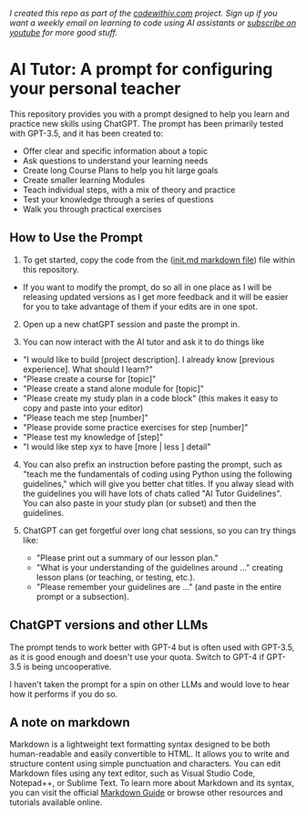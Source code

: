 *I created this repo as part of the [codewithjv.com](http://codewithjv.com) project. Sign up if you want a weekly email on learning to code using AI assistants or [subscribe on youtube](https://www.youtube.com/@LearnCodeWithJV) for more good stuff.*

# AI Tutor: A prompt for configuring your personal teacher

This repository provides you with a prompt designed to help you learn and practice new skills using ChatGPT. The prompt has been primarily tested with GPT-3.5, and it has been created to:

- Offer clear and specific information about a topic
- Ask questions to understand your learning needs
- Create long Course Plans to help you hit large goals
- Create smaller learning Modules 
- Teach individual steps, with a mix of theory and practice
- Test your knowledge through a series of questions
- Walk you through practical exercises

## How to Use the Prompt

1. To get started, copy the code from the ([init.md markdown file](https://raw.githubusercontent.com/CodeWithJV/ai-tutor/main/init.md)) file within this repository.
  - If you want to modify the prompt, do so all in one place as I will be releasing updated versions as I get more feedback and it will be easier for you to take advantage of them if your edits are in one spot.

2. Open up a new chatGPT session and paste the prompt in.

3. You can now interact with the AI tutor and ask it to do things like
  - "I would like to build [project description]. I already know [previous experience]. What should I learn?"
  - "Please create a course for [topic]"
  - "Please create a stand alone module for [topic]"
  - "Please create my study plan in a code block" (this makes it easy to copy and paste into your editor)
  - "Please teach me step [number]"
  - "Please provide some practice exercises for step [number]"
  - "Please test my knowledge of [step]"
  - "I would like step xyx to have [more | less ] detail"

4. You can also prefix an instruction before pasting the prompt, such as "teach me the fundamentals of coding using Python using the following guidelines," which will give you better chat titles. If you alway slead with the guidelines you will have lots of chats called "AI Tutor Guidelines". You can also paste in your study plan (or subset) and then the guidelines.

5. ChatGPT can get forgetful over long chat sessions, so you can try things like:
    - "Please print out a summary of our lesson plan."
    - "What is your understanding of the guidelines around ..." creating lesson plans (or teaching, or testing, etc.).
    - "Please remember your guidelines are ..." (and paste in the entire prompt or a subsection).

## ChatGPT versions and other LLMs

The prompt tends to work better with GPT-4 but is often used with GPT-3.5, as it is good enough and doesn't use your quota. Switch to GPT-4 if GPT-3.5 is being uncooperative.

I haven't taken the prompt for a spin on other LLMs and would love to hear how it performs if you do so.

## A note on markdown
Markdown is a lightweight text formatting syntax designed to be both human-readable and easily convertible to HTML. It allows you to write and structure content using simple punctuation and characters. You can edit Markdown files using any text editor, such as Visual Studio Code, Notepad++, or Sublime Text. To learn more about Markdown and its syntax, you can visit the official [Markdown Guide](https://www.markdownguide.org/) or browse other resources and tutorials available online.

